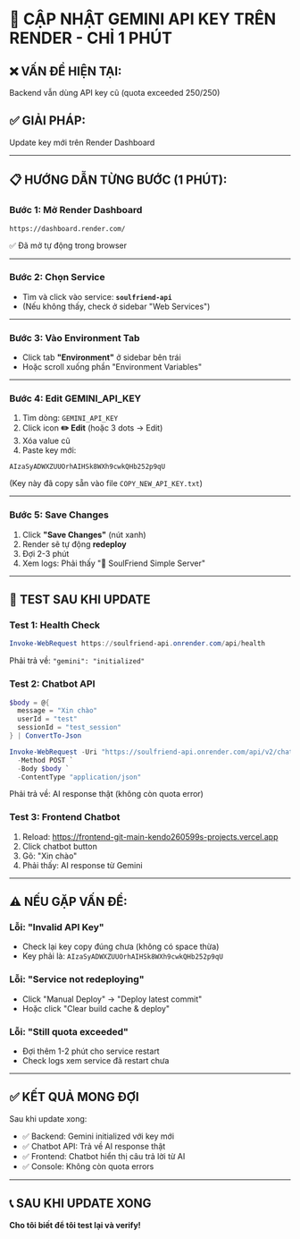 # 🔑 CẬP NHẬT GEMINI API KEY TRÊN RENDER - CHỈ 1 PHÚT

## ❌ VẤN ĐỀ HIỆN TẠI:
Backend vẫn dùng API key cũ (quota exceeded 250/250)

## ✅ GIẢI PHÁP:
Update key mới trên Render Dashboard

---

## 📋 HƯỚNG DẪN TỪNG BƯỚC (1 PHÚT):

### **Bước 1:** Mở Render Dashboard
```
https://dashboard.render.com/
```
✅ Đã mở tự động trong browser

---

### **Bước 2:** Chọn Service
- Tìm và click vào service: **`soulfriend-api`**
- (Nếu không thấy, check ở sidebar "Web Services")

---

### **Bước 3:** Vào Environment Tab
- Click tab **"Environment"** ở sidebar bên trái
- Hoặc scroll xuống phần "Environment Variables"

---

### **Bước 4:** Edit GEMINI_API_KEY
1. Tìm dòng: `GEMINI_API_KEY`
2. Click icon **✏️ Edit** (hoặc 3 dots → Edit)
3. Xóa value cũ
4. Paste key mới:

```
AIzaSyADWXZUUOrhAIHSk8WXh9cwkQHb252p9qU
```

(Key này đã copy sẵn vào file `COPY_NEW_API_KEY.txt`)

---

### **Bước 5:** Save Changes
1. Click **"Save Changes"** (nút xanh)
2. Render sẽ tự động **redeploy**
3. Đợi 2-3 phút
4. Xem logs: Phải thấy "🚀 SoulFriend Simple Server"

---

## 🧪 TEST SAU KHI UPDATE

### Test 1: Health Check
```powershell
Invoke-WebRequest https://soulfriend-api.onrender.com/api/health
```
Phải trả về: `"gemini": "initialized"`

### Test 2: Chatbot API
```powershell
$body = @{
  message = "Xin chào"
  userId = "test"
  sessionId = "test_session"
} | ConvertTo-Json

Invoke-WebRequest -Uri "https://soulfriend-api.onrender.com/api/v2/chatbot/message" `
  -Method POST `
  -Body $body `
  -ContentType "application/json"
```
Phải trả về: AI response thật (không còn quota error)

### Test 3: Frontend Chatbot
1. Reload: https://frontend-git-main-kendo260599s-projects.vercel.app
2. Click chatbot button
3. Gõ: "Xin chào"
4. Phải thấy: AI response từ Gemini

---

## ⚠️ NẾU GẶP VẤN ĐỀ:

### Lỗi: "Invalid API Key"
- Check lại key copy đúng chưa (không có space thừa)
- Key phải là: `AIzaSyADWXZUUOrhAIHSk8WXh9cwkQHb252p9qU`

### Lỗi: "Service not redeploying"
- Click "Manual Deploy" → "Deploy latest commit"
- Hoặc click "Clear build cache & deploy"

### Lỗi: "Still quota exceeded"
- Đợi thêm 1-2 phút cho service restart
- Check logs xem service đã restart chưa

---

## ✅ KẾT QUẢ MONG ĐỢI

Sau khi update xong:
- ✅ Backend: Gemini initialized với key mới
- ✅ Chatbot API: Trả về AI response thật
- ✅ Frontend: Chatbot hiển thị câu trả lời từ AI
- ✅ Console: Không còn quota errors

---

## 📞 SAU KHI UPDATE XONG

**Cho tôi biết để tôi test lại và verify!**

